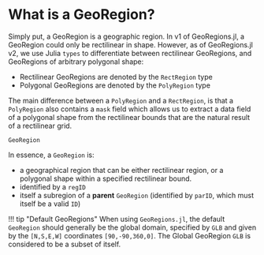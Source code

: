 # What is a GeoRegion?

Simply put, a GeoRegion is a geographic region.  In v1 of GeoRegions.jl, a GeoRegion could only be rectilinear in shape.  However, as of GeoRegions.jl v2, we use Julia `types` to differentiate between rectilinear GeoRegions, and GeoRegions of arbitrary polygonal shape:
* Rectilinear GeoRegions are denoted by the `RectRegion` type
* Polygonal GeoRegions are denoted by the `PolyRegion` type

The main difference between a `PolyRegion` and a `RectRegion`, is that a `PolyRegion` also contains a `mask` field which allows us to extract a data field of a polygonal shape from the rectilinear bounds that are the natural result of a rectilinear grid.

```@docs
GeoRegion
```

In essence, a `GeoRegion` is:
* a geographical region that can be either rectilinear region, or a polygonal shape within a specified rectilinear bound.
* identified by a `regID`
* itself a subregion of a **parent** `GeoRegion` (identified by `parID`, which must itself be a valid `ID`)

!!! tip "Default GeoRegions"
    When using `GeoRegions.jl`, the default `GeoRegion` should generally be the global domain, specified by `GLB` and given by the `[N,S,E,W]` coordinates `[90,-90,360,0]`.  The Global GeoRegion `GLB` is considered to be a subset of itself.
